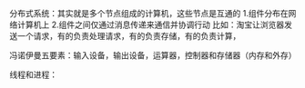 分布式系统：其实就是多个节点组成的计算机，这些节点是互通的
1.组件分布在网络计算机上
2.组件之间仅通过消息传递来通信并协调行动
比如：淘宝让浏览器发送一个请求，有的负责处理请求，有的负责存储，有的负责计算，

冯诺伊曼五要素：输入设备，输出设备，运算器，控制器和存储器（内存和外存）

线程和进程：
